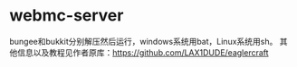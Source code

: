 # webmc-server
bungee和bukkit分别解压然后运行，windows系统用bat，Linux系统用sh。
其他信息以及教程见作者原库：https://github.com/LAX1DUDE/eaglercraft
